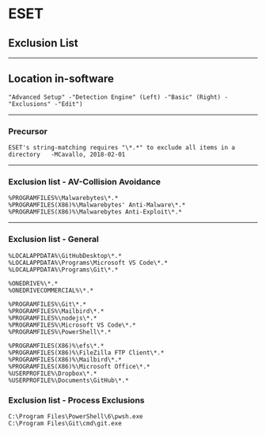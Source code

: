 
# ESET
## Exclusion List

***
## Location in-software
``` "Advanced Setup" -"Detection Engine" (Left) -"Basic" (Right) -"Exclusions" -"Edit") ```

***
### Precursor
``` ESET's string-matching requires "\*.*" to exclude all items in a directory   -MCavallo, 2018-02-01 ```

***
### Exclusion list - AV-Collision Avoidance
```
%PROGRAMFILES%\Malwarebytes\*.*
%PROGRAMFILES(X86)%\Malwarebytes' Anti-Malware\*.*
%PROGRAMFILES(X86)%\Malwarebytes Anti-Exploit\*.*
```

***
### Exclusion list - General
```
%LOCALAPPDATA%\GitHubDesktop\*.*
%LOCALAPPDATA%\Programs\Microsoft VS Code\*.*
%LOCALAPPDATA%\Programs\Git\*.*
```
```
%ONEDRIVE%\*.*
%ONEDRIVECOMMERCIAL%\*.*
```
```
%PROGRAMFILES%\Git\*.*
%PROGRAMFILES%\Mailbird\*.*
%PROGRAMFILES%\nodejs\*.*
%PROGRAMFILES%\Microsoft VS Code\*.*
%PROGRAMFILES%\PowerShell\*.*
```
```
%PROGRAMFILES(X86)%\efs\*.*
%PROGRAMFILES(X86)%\FileZilla FTP Client\*.*
%PROGRAMFILES(X86)%\Mailbird\*.*
%PROGRAMFILES(X86)%\Microsoft Office\*.*
%USERPROFILE%\Dropbox\*.*
%USERPROFILE%\Documents\GitHub\*.*
```

### Exclusion list - Process Exclusions
```
C:\Program Files\PowerShell\6\pwsh.exe
C:\Program Files\Git\cmd\git.exe
```
